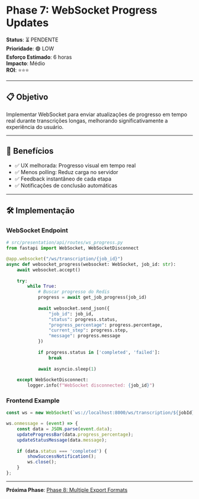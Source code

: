 # Phase 7: WebSocket Progress Updates

**Status**: ⏳ PENDENTE  
**Prioridade**: 🟢 LOW  
**Esforço Estimado**: 6 horas  
**Impacto**: Médio  
**ROI**: ⭐⭐⭐

---

## 📋 Objetivo

Implementar WebSocket para enviar atualizações de progresso em tempo real durante transcrições longas, melhorando significativamente a experiência do usuário.

---

## 🎯 Benefícios

- ✅ UX melhorada: Progresso visual em tempo real
- ✅ Menos polling: Reduz carga no servidor
- ✅ Feedback instantâneo de cada etapa
- ✅ Notificações de conclusão automáticas

---

## 🛠️ Implementação

### WebSocket Endpoint

```python
# src/presentation/api/routes/ws_progress.py
from fastapi import WebSocket, WebSocketDisconnect

@app.websocket("/ws/transcription/{job_id}")
async def websocket_progress(websocket: WebSocket, job_id: str):
    await websocket.accept()
    
    try:
        while True:
            # Buscar progresso do Redis
            progress = await get_job_progress(job_id)
            
            await websocket.send_json({
                "job_id": job_id,
                "status": progress.status,
                "progress_percentage": progress.percentage,
                "current_step": progress.step,
                "message": progress.message
            })
            
            if progress.status in ['completed', 'failed']:
                break
            
            await asyncio.sleep(1)
    
    except WebSocketDisconnect:
        logger.info(f"WebSocket disconnected: {job_id}")
```

### Frontend Example

```javascript
const ws = new WebSocket(`ws://localhost:8000/ws/transcription/${jobId}`);

ws.onmessage = (event) => {
    const data = JSON.parse(event.data);
    updateProgressBar(data.progress_percentage);
    updateStatusMessage(data.message);
    
    if (data.status === 'completed') {
        showSuccessNotification();
        ws.close();
    }
};
```

---

**Próxima Phase**: [Phase 8: Multiple Export Formats](./08-export-formats.md)
